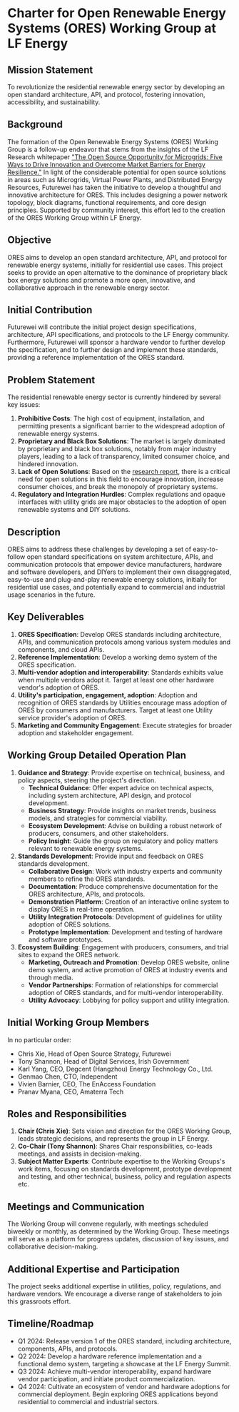 # Charter for Open Renewable Energy Systems (ORES) Working Group at LF Energy

## Mission Statement

To revolutionize the residential renewable energy sector by developing an open standard architecture, API, and protocol, fostering innovation, accessibility, and sustainability.

## Background
The formation of the Open Renewable Energy Systems (ORES) Working Group is a follow-up endeavor that stems from the insights of the LF Research whitepaper  ["The Open Source Opportunity for Microgrids: Five Ways to Drive Innovation and Overcome Market Barriers for Energy Resilience."](https://www.linuxfoundation.org/research/open-source-opportunity-for-microgrids)  In light of the considerable potential for open source solutions in areas such as Microgrids, Virtual Power Plants, and Distributed Energy Resources, Futurewei has taken the initiative to develop a thoughtful and innovative architecture for ORES. This includes designing a power network topology, block diagrams, functional requirements, and core design principles. Supported by community interest, this effort led to the creation of the ORES Working Group within LF Energy.

## Objective
ORES aims to develop an open standard architecture, API, and protocol for renewable energy systems, initially for residential use cases. This project seeks to provide an open alternative to  the dominance of proprietary black box energy solutions and promote a more open, innovative, and collaborative approach in the renewable energy sector.

## Initial Contribution
Futurewei will contribute the initial project design specifications, architecture, API specifications, and protocols to the LF Energy community. Furthermore, Futurewei will sponsor a hardware vendor to further develop the specification, and to further design and implement these standards, providing a reference implementation of the ORES standard.

## Problem Statement

The residential renewable energy sector is currently hindered by several key issues:

1. **Prohibitive Costs**: The high cost of equipment, installation, and permitting presents a significant barrier to the widespread adoption of renewable energy systems.
2. **Proprietary and Black Box Solutions**: The market is largely dominated by proprietary and black box solutions, notably from major industry players, leading to a lack of transparency, limited consumer choice, and hindered innovation.
3. **Lack of Open Solutions**: Based on the [research report](https://www.linuxfoundation.org/research/open-source-opportunity-for-microgrids), there is a critical need for open solutions in this field to encourage innovation, increase consumer choices, and break the monopoly of proprietary systems.
4. **Regulatory and Integration Hurdles**: Complex regulations and opaque interfaces with utility grids are major obstacles to the adoption of open renewable systems and DIY solutions.

## Description

ORES aims to address these challenges by developing a set of easy-to-follow open standard specifications on system architecture, APIs, and communication protocols that empower device manufacturers, hardware and software developers, and DIYers to implement their own disaggregated, easy-to-use and plug-and-play renewable energy solutions, initially for residential use cases, and potentially expand to commercial and industrial usage scenarios in the future.


## Key Deliverables

1. **ORES Specification**: Develop ORES standards including architecture, APIs, and communication protocols among various system modules and components, and cloud APIs.
2. **Reference Implementation**: Develop a working demo system  of the ORES specification.
3. **Multi-vendor adoption and interoperability**: Standards exhibits value when multiple vendors adopt it. Target at least one other hardware vendor's adoption of ORES.
3. **Utility's participation, engagement, adoption**: Adoption and recognition of ORES standards by Utilities encourage mass adoption of ORES by consumers and manufacturers. Target at least one Utility service provider's adoption of ORES.
3. **Marketing and Community Engagement**: Execute strategies for broader adoption and stakeholder engagement.

## Working Group Detailed Operation Plan

1. **Guidance and Strategy**: Provide expertise on technical, business, and policy aspects, steering the project's direction.
    - **Technical Guidance**: Offer expert advice on technical aspects, including system architecture, API design, and protocol development.
    - **Business Strategy**: Provide insights on market trends, business models, and strategies for commercial viability.
    - **Ecosystem Development**: Advise on building a robust network of producers, consumers, and other stakeholders.
    - **Policy Insight**: Guide the group on regulatory and policy matters relevant to renewable energy systems.
3. **Standards Development**: Provide input and feedback on ORES standards development.
    - **Collaborative Design**: Work with industry experts and community members to refine the ORES standards.
    - **Documentation**: Produce comprehensive documentation for the ORES architecture, APIs, and protocols.
    - **Demonstration Platform**: Creation of an interactive online system to display ORES in real-time operation.
    -    **Utility Integration Protocols**: Development of guidelines for utility adoption of ORES solutions.
    - **Prototype Implementation**: Development and testing of hardware and software prototypes.
5. **Ecosystem Building**: Engagement with producers, consumers, and trial sites to expand the ORES network.
   - **Marketing, Outreach and Promotion**: Develop ORES website, online demo system, and active promotion of ORES at industry events and through media.
    - **Vendor Partnerships**: Formation of relationships for commercial adoption of ORES standards, and for multi-vendor interoperability.
    - **Utility Advocacy**: Lobbying for policy support and utility integration.
    


## Initial Working Group Members
In no particular order:
- Chris Xie, Head of Open Source Strategy, Futurewei
- Tony Shannon, Head of Digital Services, Irish Government
- Karl Yang, CEO, Degcent (Hangzhou) Energy Technology Co., Ltd.
- Genmao Chen, CTO, Independent
- Vivien Barnier, CEO, The EnAccess Foundation
- Pranav Myana, CEO, Amaterra Tech

## Roles and Responsibilities

1. **Chair (Chris Xie)**: Sets vision and direction for the ORES Working Group, leads strategic decisions, and represents the group in LF Energy.
2. **Co-Chair (Tony Shannon)**: Shares Chair responsibilities, co-leads meetings, and assists in decision-making.
3. **Subject Matter Experts**: Contribute expertise to the Working Groups's work items, focusing on standards development, prototype development and testing, and other technical, business, policy and regulation aspects etc.


## Meetings and Communication
The Working Group will convene regularly, with meetings scheduled biweekly or monthly, as determined by the Working Group. These meetings will serve as a platform for progress updates, discussion of key issues, and collaborative decision-making.

## Additional Expertise and Participation
The project seeks additional expertise in utilities, policy, regulations, and hardware vendors. We encourage a diverse range of stakeholders to join this grassroots effort.

## Timeline/Roadmap
- Q1 2024: Release version 1 of the ORES standard, including architecture, components, APIs, and protocols.
- Q2 2024: Develop a hardware reference implementation and a functional demo system, targeting a showcase at the LF Energy Summit.
- Q3 2024: Achieve multi-vendor interoperability, expand hardware vendor participation, and initiate product commercialization.
- Q4 2024: Cultivate an ecosystem of vendor and hardware adoptions for commercial deployment. Begin exploring ORES applications beyond residential to commercial and industrial sectors.
